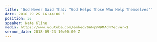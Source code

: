 ```yaml
---
title: 'God Never Said That: "God Helps Those Who Help Themselves"'
date: 2018-09-25 16:44:00 Z
position: 57
speaker: Nate Kline
media: https://www.youtube.com/embed/SWNq5W9MAd4?ecver=2
sermon_date: 2018-09-23 10:00:00 Z
---
```



